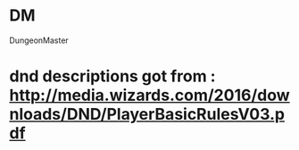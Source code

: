 # DM
DungeonMaster
# dnd descriptions got from : http://media.wizards.com/2016/downloads/DND/PlayerBasicRulesV03.pdf
